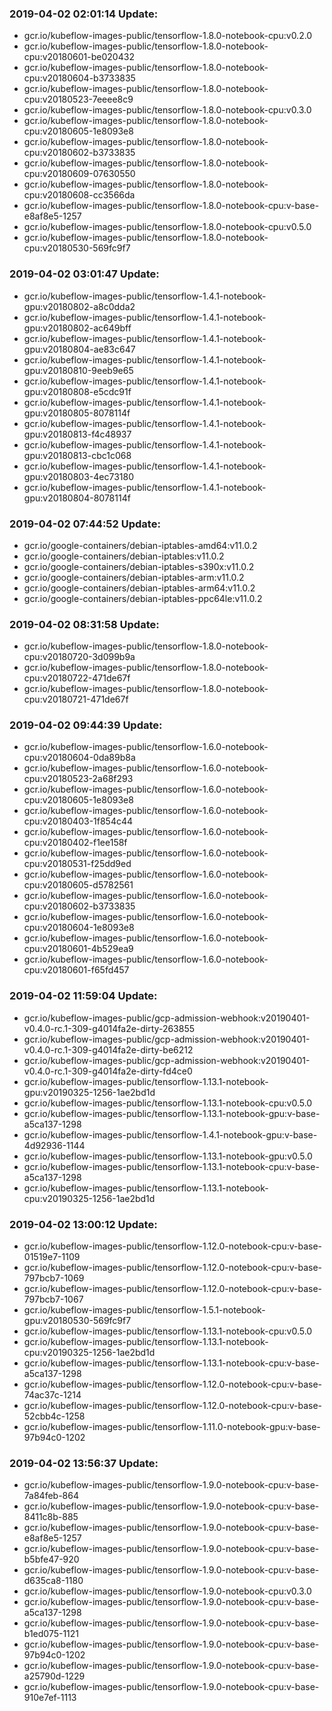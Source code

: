 ### 2019-04-02 02:01:14 Update:

- gcr.io/kubeflow-images-public/tensorflow-1.8.0-notebook-cpu:v0.2.0
- gcr.io/kubeflow-images-public/tensorflow-1.8.0-notebook-cpu:v20180601-be020432
- gcr.io/kubeflow-images-public/tensorflow-1.8.0-notebook-cpu:v20180604-b3733835
- gcr.io/kubeflow-images-public/tensorflow-1.8.0-notebook-cpu:v20180523-7eeee8c9
- gcr.io/kubeflow-images-public/tensorflow-1.8.0-notebook-cpu:v0.3.0
- gcr.io/kubeflow-images-public/tensorflow-1.8.0-notebook-cpu:v20180605-1e8093e8
- gcr.io/kubeflow-images-public/tensorflow-1.8.0-notebook-cpu:v20180602-b3733835
- gcr.io/kubeflow-images-public/tensorflow-1.8.0-notebook-cpu:v20180609-07630550
- gcr.io/kubeflow-images-public/tensorflow-1.8.0-notebook-cpu:v20180608-cc3566da
- gcr.io/kubeflow-images-public/tensorflow-1.8.0-notebook-cpu:v-base-e8af8e5-1257
- gcr.io/kubeflow-images-public/tensorflow-1.8.0-notebook-cpu:v0.5.0
- gcr.io/kubeflow-images-public/tensorflow-1.8.0-notebook-cpu:v20180530-569fc9f7
### 2019-04-02 03:01:47 Update:

- gcr.io/kubeflow-images-public/tensorflow-1.4.1-notebook-gpu:v20180802-a8c0dda2
- gcr.io/kubeflow-images-public/tensorflow-1.4.1-notebook-gpu:v20180802-ac649bff
- gcr.io/kubeflow-images-public/tensorflow-1.4.1-notebook-gpu:v20180804-ae83c647
- gcr.io/kubeflow-images-public/tensorflow-1.4.1-notebook-gpu:v20180810-9eeb9e65
- gcr.io/kubeflow-images-public/tensorflow-1.4.1-notebook-gpu:v20180808-e5cdc91f
- gcr.io/kubeflow-images-public/tensorflow-1.4.1-notebook-gpu:v20180805-8078114f
- gcr.io/kubeflow-images-public/tensorflow-1.4.1-notebook-gpu:v20180813-f4c48937
- gcr.io/kubeflow-images-public/tensorflow-1.4.1-notebook-gpu:v20180813-cbc1c068
- gcr.io/kubeflow-images-public/tensorflow-1.4.1-notebook-gpu:v20180803-4ec73180
- gcr.io/kubeflow-images-public/tensorflow-1.4.1-notebook-gpu:v20180804-8078114f
### 2019-04-02 07:44:52 Update:

- gcr.io/google-containers/debian-iptables-amd64:v11.0.2
- gcr.io/google-containers/debian-iptables:v11.0.2
- gcr.io/google-containers/debian-iptables-s390x:v11.0.2
- gcr.io/google-containers/debian-iptables-arm:v11.0.2
- gcr.io/google-containers/debian-iptables-arm64:v11.0.2
- gcr.io/google-containers/debian-iptables-ppc64le:v11.0.2
### 2019-04-02 08:31:58 Update:

- gcr.io/kubeflow-images-public/tensorflow-1.8.0-notebook-cpu:v20180720-3d099b9a
- gcr.io/kubeflow-images-public/tensorflow-1.8.0-notebook-cpu:v20180722-471de67f
- gcr.io/kubeflow-images-public/tensorflow-1.8.0-notebook-cpu:v20180721-471de67f
### 2019-04-02 09:44:39 Update:

- gcr.io/kubeflow-images-public/tensorflow-1.6.0-notebook-cpu:v20180604-0da89b8a
- gcr.io/kubeflow-images-public/tensorflow-1.6.0-notebook-cpu:v20180523-2a68f293
- gcr.io/kubeflow-images-public/tensorflow-1.6.0-notebook-cpu:v20180605-1e8093e8
- gcr.io/kubeflow-images-public/tensorflow-1.6.0-notebook-cpu:v20180403-1f854c44
- gcr.io/kubeflow-images-public/tensorflow-1.6.0-notebook-cpu:v20180402-f1ee158f
- gcr.io/kubeflow-images-public/tensorflow-1.6.0-notebook-cpu:v20180531-f25dd9ed
- gcr.io/kubeflow-images-public/tensorflow-1.6.0-notebook-cpu:v20180605-d5782561
- gcr.io/kubeflow-images-public/tensorflow-1.6.0-notebook-cpu:v20180602-b3733835
- gcr.io/kubeflow-images-public/tensorflow-1.6.0-notebook-cpu:v20180604-1e8093e8
- gcr.io/kubeflow-images-public/tensorflow-1.6.0-notebook-cpu:v20180601-4b529ea9
- gcr.io/kubeflow-images-public/tensorflow-1.6.0-notebook-cpu:v20180601-f65fd457
### 2019-04-02 11:59:04 Update:

- gcr.io/kubeflow-images-public/gcp-admission-webhook:v20190401-v0.4.0-rc.1-309-g4014fa2e-dirty-263855
- gcr.io/kubeflow-images-public/gcp-admission-webhook:v20190401-v0.4.0-rc.1-309-g4014fa2e-dirty-be6212
- gcr.io/kubeflow-images-public/gcp-admission-webhook:v20190401-v0.4.0-rc.1-309-g4014fa2e-dirty-fd4ce0
- gcr.io/kubeflow-images-public/tensorflow-1.13.1-notebook-gpu:v20190325-1256-1ae2bd1d
- gcr.io/kubeflow-images-public/tensorflow-1.13.1-notebook-cpu:v0.5.0
- gcr.io/kubeflow-images-public/tensorflow-1.13.1-notebook-gpu:v-base-a5ca137-1298
- gcr.io/kubeflow-images-public/tensorflow-1.4.1-notebook-gpu:v-base-4d92936-1144
- gcr.io/kubeflow-images-public/tensorflow-1.13.1-notebook-gpu:v0.5.0
- gcr.io/kubeflow-images-public/tensorflow-1.13.1-notebook-cpu:v-base-a5ca137-1298
- gcr.io/kubeflow-images-public/tensorflow-1.13.1-notebook-cpu:v20190325-1256-1ae2bd1d
### 2019-04-02 13:00:12 Update:

- gcr.io/kubeflow-images-public/tensorflow-1.12.0-notebook-cpu:v-base-01519e7-1109
- gcr.io/kubeflow-images-public/tensorflow-1.12.0-notebook-cpu:v-base-797bcb7-1069
- gcr.io/kubeflow-images-public/tensorflow-1.12.0-notebook-cpu:v-base-797bcb7-1067
- gcr.io/kubeflow-images-public/tensorflow-1.5.1-notebook-gpu:v20180530-569fc9f7
- gcr.io/kubeflow-images-public/tensorflow-1.13.1-notebook-cpu:v0.5.0
- gcr.io/kubeflow-images-public/tensorflow-1.13.1-notebook-cpu:v20190325-1256-1ae2bd1d
- gcr.io/kubeflow-images-public/tensorflow-1.13.1-notebook-cpu:v-base-a5ca137-1298
- gcr.io/kubeflow-images-public/tensorflow-1.12.0-notebook-cpu:v-base-74ac37c-1214
- gcr.io/kubeflow-images-public/tensorflow-1.12.0-notebook-cpu:v-base-52cbb4c-1258
- gcr.io/kubeflow-images-public/tensorflow-1.11.0-notebook-gpu:v-base-97b94c0-1202
### 2019-04-02 13:56:37 Update:

- gcr.io/kubeflow-images-public/tensorflow-1.9.0-notebook-cpu:v-base-7a84feb-864
- gcr.io/kubeflow-images-public/tensorflow-1.9.0-notebook-cpu:v-base-8411c8b-885
- gcr.io/kubeflow-images-public/tensorflow-1.9.0-notebook-cpu:v-base-e8af8e5-1257
- gcr.io/kubeflow-images-public/tensorflow-1.9.0-notebook-cpu:v-base-b5bfe47-920
- gcr.io/kubeflow-images-public/tensorflow-1.9.0-notebook-cpu:v-base-d635ca8-1180
- gcr.io/kubeflow-images-public/tensorflow-1.9.0-notebook-cpu:v0.3.0
- gcr.io/kubeflow-images-public/tensorflow-1.9.0-notebook-cpu:v-base-a5ca137-1298
- gcr.io/kubeflow-images-public/tensorflow-1.9.0-notebook-cpu:v-base-b1ed075-1121
- gcr.io/kubeflow-images-public/tensorflow-1.9.0-notebook-cpu:v-base-97b94c0-1202
- gcr.io/kubeflow-images-public/tensorflow-1.9.0-notebook-cpu:v-base-a25790d-1229
- gcr.io/kubeflow-images-public/tensorflow-1.9.0-notebook-cpu:v-base-910e7ef-1113
